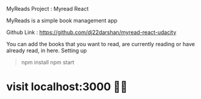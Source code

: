 MyReads Project : Myread React

MyReads is a simple book management app 

Github Link : https://github.com/dj22darshan/myread-react-udacity

You can add the books that you want to read, are currently reading or have already read, in here.
Setting up

> npm install
> npm start
# visit localhost:3000 🍰✨
